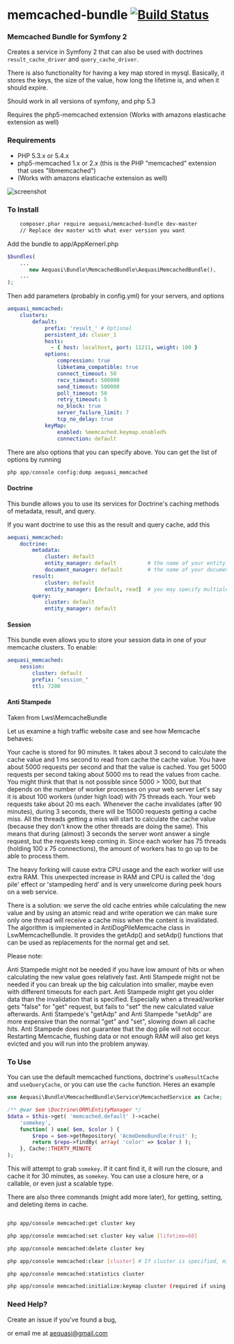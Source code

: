 memcached-bundle [![Build Status](https://travis-ci.org/aequasi/memcached-bundle.png?branch=master)](https://travis-ci.org/aequasi/memcached-bundle)
================

### Memcached Bundle for Symfony 2

Creates a service in Symfony 2 that can also be used with doctrines `result_cache_driver` and `query_cache_driver`.

There is also functionality for having a key map stored in mysql. Basically, it stores the keys, the size of the value, how long the lifetime is, and when it should expire.

Should work in all versions of symfony, and php 5.3

Requires the php5-memcached extension (Works with amazons elasticache extension as well)

### Requirements

- PHP 5.3.x or 5.4.x
- php5-memcached 1.x or 2.x (this is the PHP "memcached" extension that uses "libmemcached")
- (Works with amazons elasticache extension as well)

![screenshot](http://www.leaseweblabs.com/wp-content/uploads/2013/03/memcache_debug.png)

### To Install

```sh
	composer.phar require aequasi/memcached-bundle dev-master
	// Replace dev master with what ever version you want
```

Add the bundle to app/AppKernerl.php

```php
$bundles(
    ...
       new Aequasi\Bundle\MemcachedBundle\AequasiMemcachedBundle(),
    ...
);
```

Then add parameters (probably in config.yml) for your servers, and options

```yml
aequasi_memcached:
    clusters:
        default:
            prefix: 'result_' # Optional
            persistent_id: cluser_1
            hosts: 
              - { host: localhost, port: 11211, weight: 100 }
            options:
                compression: true
                libketama_compatible: true
                connect_timeout: 50
                recv_timeout: 500000
                send_timeout: 500000
                poll_timeout: 50
                retry_timeout: 5
                no_block: true
                server_failure_limit: 7
                tcp_no_delay: true
            keyMap:
                enabled: %memcached.keymap.enabled%
                connection: default
```

There are also options that you can specify above. You can get the list of options by running

```php
php app/console config:dump aequasi_memcached
```

#### Doctrine

This bundle allows you to use its services for Doctrine's caching methods of metadata, result, and query.

If you want doctrine to use this as the result and query cache, add this

```yml
aequasi_memcached:
    doctrine:
        metadata:
            cluster: default
            entity_manager: default          # the name of your entity_manager connection
            document_manager: default        # the name of your document_manager connection
        result:
            cluster: default
            entity_manager: [default, read]  # you may specify multiple entity_managers
        query:
            cluster: default
            entity_manager: default
```

#### Session

This bundle even allows you to store your session data in one of your memcache clusters. To enable:

```yml
aequasi_memcached:
    session:
        cluster: default
        prefix: "session_"
        ttl: 7200
```

#### Anti Stampede
Taken from Lws\MemcacheBundle

Let us examine a high traffic website case and see how Memcache behaves:

Your cache is stored for 90 minutes. It takes about 3 second to calculate the cache value and 1 ms second to read from cache the cache value. You have about 5000 requests per second and that the value is cached. You get 5000 requests per second taking about 5000 ms to read the values from cache. You might think that that is not possible since 5000 > 1000, but that depends on the number of worker processes on your web server Let's say it is about 100 workers (under high load) with 75 threads each. Your web requests take about 20 ms each. Whenever the cache invalidates (after 90 minutes), during 3 seconds, there will be 15000 requests getting a cache miss. All the threads getting a miss will start to calculate the cache value (because they don't know the other threads are doing the same). This means that during (almost) 3 seconds the server wont answer a single request, but the requests keep coming in. Since each worker has 75 threads (holding 100 x 75 connections), the amount of workers has to go up to be able to process them.

The heavy forking will cause extra CPU usage and the each worker will use extra RAM. This unexpected increase in RAM and CPU is called the 'dog pile' effect or 'stampeding herd' and is very unwelcome during peek hours on a web service.

There is a solution: we serve the old cache entries while calculating the new value and by using an atomic read and write operation we can make sure only one thread will receive a cache miss when the content is invalidated. The algorithm is implemented in AntiDogPileMemcache class in LswMemcacheBundle. It provides the getAdp() and setAdp() functions that can be used as replacements for the normal get and set.

Please note:

Anti Stampede might not be needed if you have low amount of hits or when calculating the new value goes relatively fast.
Anti Stampede might not be needed if you can break up the big calculation into smaller, maybe even with different timeouts for each part.
Anti Stampede might get you older data than the invalidation that is specified. Especially when a thread/worker gets "false" for "get" request, but fails to "set" the new calculated value afterwards.
Anti Stampede's "getAdp" and Anti Stampede "setAdp" are more expensive than the normal "get" and "set", slowing down all cache hits.
Anti Stampede does not guarantee that the dog pile will not occur. Restarting Memcache, flushing data or not enough RAM will also get keys evicted and you will run into the problem anyway.

### To Use

You can use the default memcached functions, doctrine's `useResultCache` and `useQueryCache`, or you can use the `cache` function. Heres an example

```php
use Aequasi\Bundle\MemcachedBundle\Service\MemcachedService as Cache;

/** @var $em \Doctrine\ORM\EntityManager */
$data = $this->get( 'memcached.default' )->cache(
	'somekey',
	function( ) use( $em, $color ) {
		$repo = $em->getRepository( 'AcmeDemoBundle:Fruit' );
		return $repo->findBy( array( 'color' => $color ) );
	}, Cache::THIRTY_MINUTE
);
```

This will attempt to grab `somekey`. If it cant find it, it will run the closure, and cache it for 30 minutes, as `somekey`. You can use a closure here, or a callable, or even just a scalable type.

There are also three commands (might add more later), for getting, setting, and deleting items in cache.

```sh

php app/console memcached:get cluster key

php app/console memcached:set cluster key value [lifetime=60]

php app/console memcached:delete cluster key

php app/console memcached:clear [cluster] # If cluster is specified, might not clear all the keys for the cluster. Uses http://www.php.net/manual/en/memcached.getallkeys.php

php app/console memcached:statistics cluster

php app/console memcached:initialize:keymap cluster (required if using the keymap)

```

### Need Help?

Create an issue if you've found a bug,

or email me at aequasi@gmail.com
